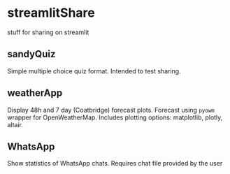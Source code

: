 # streamlitShare
stuff for sharing on streamlit

## sandyQuiz
Simple multiple choice quiz format. Intended to test sharing.

## weatherApp
Display 48h and 7 day (Coatbridge) forecast plots. Forecast using `pyowm` wrapper for OpenWeatherMap. Includes plotting options: matplotlib, plotly, altair.

## WhatsApp
Show statistics of WhatsApp chats. Requires chat file provided by the user 
